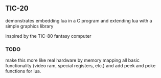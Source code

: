 ## TIC-20
demonstrates embedding lua in a C program and extending lua with a simple
graphics library

inspired by the TIC-80 fantasy computer

### TODO
make this more like real hardware by memory mapping all basic functionality
(video ram, special registers, etc.) and add peek and poke functions for lua.
